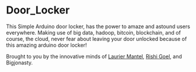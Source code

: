 # Door_Locker
This Simple Arduino door locker, has the power to amaze and astound users everywhere.  Making use of big data, hadoop, bitcoin, blockchain, and of course, the cloud, never fear about leaving your door unlocked because of this amazing arduino door locker!

Brought to you by the innovative minds of [Laurier Mantel](http://www.lauriermantel.com), [Rishi Goel](http://rishigoel.github.io), and Bigjonasty.

